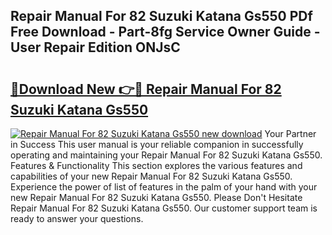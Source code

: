 ## Repair Manual For 82 Suzuki Katana Gs550 PDf Free Download - Part-8fg Service Owner Guide - User Repair Edition ONJsC

# <h2><a href="http://bc5625.oget.top/?id=Repair+Manual+For+82+Suzuki+Katana+Gs550">🔗Download New 👉🔴 Repair Manual For 82 Suzuki Katana Gs550</a></h2>

[![Repair Manual For 82 Suzuki Katana Gs550 new download](https://i.imgur.com/5g1atiW.png)](http://bc5625.oget.top/?id=Repair+Manual+For+82+Suzuki+Katana+Gs550)
Your Partner in Success This user manual is your reliable companion in successfully operating and maintaining your Repair Manual For 82 Suzuki Katana Gs550. Features & Functionality This section explores the various features and capabilities of your new Repair Manual For 82 Suzuki Katana Gs550. Experience the power of list of features in the palm of your hand with your new Repair Manual For 82 Suzuki Katana Gs550. Please Don't Hesitate Repair Manual For 82 Suzuki Katana Gs550. Our customer support team is ready to answer your questions.
